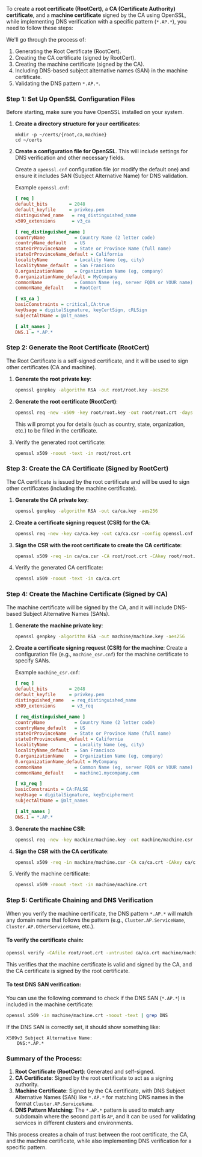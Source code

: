 To create a **root certificate (RootCert)**, a **CA (Certificate Authority) certificate**, and a **machine certificate** signed by the CA using OpenSSL, while implementing DNS verification with a specific pattern (`*.AP.*`), you need to follow these steps:

We'll go through the process of:
1. Generating the Root Certificate (RootCert).
2. Creating the CA certificate (signed by RootCert).
3. Creating the machine certificate (signed by the CA).
4. Including DNS-based subject alternative names (SAN) in the machine certificate.
5. Validating the DNS pattern `*.AP.*`.

### Step 1: Set Up OpenSSL Configuration Files

Before starting, make sure you have OpenSSL installed on your system.

1. **Create a directory structure for your certificates**:
   ```
   mkdir -p ~/certs/{root,ca,machine}
   cd ~/certs
   ```

2. **Create a configuration file for OpenSSL**. This will include settings for DNS verification and other necessary fields.

   Create a `openssl.cnf` configuration file (or modify the default one) and ensure it includes SAN (Subject Alternative Name) for DNS validation.

   Example `openssl.cnf`:
   ```ini
   [ req ]
   default_bits        = 2048
   default_keyfile     = privkey.pem
   distinguished_name   = req_distinguished_name
   x509_extensions      = v3_ca

   [ req_distinguished_name ]
   countryName           = Country Name (2 letter code)
   countryName_default   = US
   stateOrProvinceName   = State or Province Name (full name)
   stateOrProvinceName_default = California
   localityName          = Locality Name (eg, city)
   localityName_default  = San Francisco
   0.organizationName    = Organization Name (eg, company)
   0.organizationName_default = MyCompany
   commonName            = Common Name (eg, server FQDN or YOUR name)
   commonName_default    = RootCert

   [ v3_ca ]
   basicConstraints = critical,CA:true
   keyUsage = digitalSignature, keyCertSign, cRLSign
   subjectAltName = @alt_names

   [ alt_names ]
   DNS.1 = *.AP.*
   ```

### Step 2: Generate the Root Certificate (RootCert)

The Root Certificate is a self-signed certificate, and it will be used to sign other certificates (CA and machine).

1. **Generate the root private key**:
   ```bash
   openssl genpkey -algorithm RSA -out root/root.key -aes256
   ```

2. **Generate the root certificate (RootCert)**:
   ```bash
   openssl req -new -x509 -key root/root.key -out root/root.crt -days 3650 -config openssl.cnf
   ```

   This will prompt you for details (such as country, state, organization, etc.) to be filled in the certificate.

3. Verify the generated root certificate:
   ```bash
   openssl x509 -noout -text -in root/root.crt
   ```

### Step 3: Create the CA Certificate (Signed by RootCert)

The CA certificate is issued by the root certificate and will be used to sign other certificates (including the machine certificate).

1. **Generate the CA private key**:
   ```bash
   openssl genpkey -algorithm RSA -out ca/ca.key -aes256
   ```

2. **Create a certificate signing request (CSR) for the CA**:
   ```bash
   openssl req -new -key ca/ca.key -out ca/ca.csr -config openssl.cnf
   ```

3. **Sign the CSR with the root certificate to create the CA certificate**:
   ```bash
   openssl x509 -req -in ca/ca.csr -CA root/root.crt -CAkey root/root.key -CAcreateserial -out ca/ca.crt -days 3650 -extensions v3_ca -extfile openssl.cnf
   ```

4. Verify the generated CA certificate:
   ```bash
   openssl x509 -noout -text -in ca/ca.crt
   ```

### Step 4: Create the Machine Certificate (Signed by CA)

The machine certificate will be signed by the CA, and it will include DNS-based Subject Alternative Names (SANs).

1. **Generate the machine private key**:
   ```bash
   openssl genpkey -algorithm RSA -out machine/machine.key -aes256
   ```

2. **Create a certificate signing request (CSR) for the machine**:
   Create a configuration file (e.g., `machine_csr.cnf`) for the machine certificate to specify SANs.

   Example `machine_csr.cnf`:
   ```ini
   [ req ]
   default_bits        = 2048
   default_keyfile     = privkey.pem
   distinguished_name   = req_distinguished_name
   x509_extensions      = v3_req

   [ req_distinguished_name ]
   countryName           = Country Name (2 letter code)
   countryName_default   = US
   stateOrProvinceName   = State or Province Name (full name)
   stateOrProvinceName_default = California
   localityName          = Locality Name (eg, city)
   localityName_default  = San Francisco
   0.organizationName    = Organization Name (eg, company)
   0.organizationName_default = MyCompany
   commonName            = Common Name (eg, server FQDN or YOUR name)
   commonName_default    = machine1.mycompany.com

   [ v3_req ]
   basicConstraints = CA:FALSE
   keyUsage = digitalSignature, keyEncipherment
   subjectAltName = @alt_names

   [ alt_names ]
   DNS.1 = *.AP.*
   ```

3. **Generate the machine CSR**:
   ```bash
   openssl req -new -key machine/machine.key -out machine/machine.csr -config machine_csr.cnf
   ```

4. **Sign the CSR with the CA certificate**:
   ```bash
   openssl x509 -req -in machine/machine.csr -CA ca/ca.crt -CAkey ca/ca.key -CAcreateserial -out machine/machine.crt -days 3650 -extensions v3_req -extfile machine_csr.cnf
   ```

5. Verify the machine certificate:
   ```bash
   openssl x509 -noout -text -in machine/machine.crt
   ```

### Step 5: Certificate Chaining and DNS Verification

When you verify the machine certificate, the DNS pattern `*.AP.*` will match any domain name that follows the pattern (e.g., `Cluster.AP.ServiceName`, `Cluster.AP.OtherServiceName`, etc.).

#### To verify the certificate chain:
```bash
openssl verify -CAfile root/root.crt -untrusted ca/ca.crt machine/machine.crt
```

This verifies that the machine certificate is valid and signed by the CA, and the CA certificate is signed by the root certificate.

#### To test DNS SAN verification:
You can use the following command to check if the DNS SAN (`*.AP.*`) is included in the machine certificate:

```bash
openssl x509 -in machine/machine.crt -noout -text | grep DNS
```

If the DNS SAN is correctly set, it should show something like:
```
X509v3 Subject Alternative Name:
    DNS:*.AP.*
```

### Summary of the Process:

1. **Root Certificate (RootCert)**: Generated and self-signed.
2. **CA Certificate**: Signed by the root certificate to act as a signing authority.
3. **Machine Certificate**: Signed by the CA certificate, with DNS Subject Alternative Names (SAN) like `*.AP.*` for matching DNS names in the format `Cluster.AP.ServiceName`.
4. **DNS Pattern Matching**: The `*.AP.*` pattern is used to match any subdomain where the second part is `AP`, and it can be used for validating services in different clusters and environments.

This process creates a chain of trust between the root certificate, the CA, and the machine certificate, while also implementing DNS verification for a specific pattern.